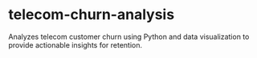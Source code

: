 # telecom-churn-analysis
Analyzes telecom customer churn using Python and data visualization to provide actionable insights for retention.
